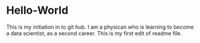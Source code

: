# Hello-World
This is my initiation in to git hub.
I am a physican who is learning to become a data scientist, as a second career.
This is my first edit of readme file.
